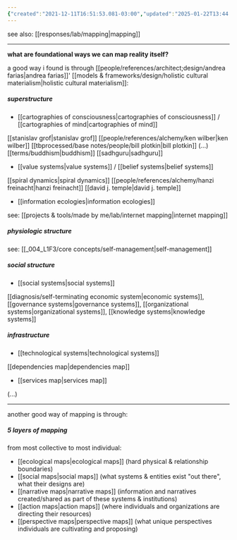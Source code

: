 ```yaml
---
{"created":"2021-12-11T16:51:53.081-03:00","updated":"2025-01-22T13:44:41.233-03:00","tags":["🌱","mapping","metaphysics","epistemology","alchemy","design","project","curation","research","sensemaking"],"notestage":["🌱"],"relevancescore":96,"dg-publish":true,"permalink":"/projects-and-tools/made-by-me/lab/reality-mapping/","dgPassFrontmatter":true}
---
```


see also: [[responses/lab/mapping\|mapping]]

---
**what are foundational ways we can map reality itself?**

a good way i found is through [[people/references/architect;design/andrea farias\|andrea farias]]' [[models & frameworks/design/holistic cultural materialism\|holistic cultural materialism]]:

##### superstructure

- [[cartographies of consciousness\|cartographies of consciousness]] / [[cartographies of mind\|cartographies of mind]]

[[stanislav grof\|stanislav grof]]
[[people/references/alchemy/ken wilber\|ken wilber]]
[[tbprocessed/base notes/people/bill plotkin\|bill plotkin]]
(...)
[[terms/buddhism\|buddhism]]
[[sadhguru\|sadhguru]]

- [[value systems\|value systems]] / [[belief systems\|belief systems]]

[[spiral dynamics\|spiral dynamics]]
[[people/references/alchemy/hanzi freinacht\|hanzi freinacht]]
[[david j. temple\|david j. temple]]

- [[information ecologies\|information ecologies]]

see: [[projects & tools/made by me/lab/internet mapping\|internet mapping]]

##### physiologic structure

see: [[_004_L1F3/core concepts/self-management\|self-management]]

##### social structure

- [[social systems\|social systems]]

[[diagnosis/self-terminating economic system\|economic systems]], [[governance systems\|governance systems]], [[organizational systems\|organizational systems]], [[knowledge systems\|knowledge systems]]

##### infrastructure

- [[technological systems\|technological systems]]

[[dependencies map\|dependencies map]]

- [[services map\|services map]]

(...)

---

another good way of mapping is through:
##### 5 layers of mapping

from most collective to most individual:

- [[ecological maps\|ecological maps]] (hard physical & relationship boundaries)
- [[social maps\|social maps]] (what systems & entities exist "out there", what their designs are)
- [[narrative maps\|narrative maps]] (information and narratives created/shared as part of these systems & institutions)
- [[action maps\|action maps]] (where individuals and organizations are directing their resources)
- [[perspective maps\|perspective maps]] (what unique perspectives individuals are cultivating and proposing)